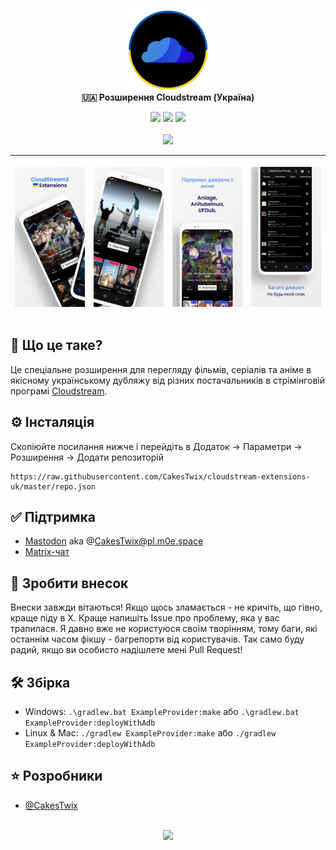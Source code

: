 <p align="center">
	<!-- Title -->
	<img src="assets/cloudstream3.png" width="128"/><br>
	<b>🇺🇦 Розширення Cloudstream (Україна)</b>
</p>
<p align="center">
<img src="https://img.shields.io/github/languages/code-size/CakesTwix/cloudstream-extensions-uk?style=for-the-badge"/>
<img src="https://img.shields.io/github/actions/workflow/status/CakesTwix/cloudstream-extensions-uk/build.yml?style=for-the-badge"/>
<img src="https://img.shields.io/badge/Made_with-Kotlin-8051ff?style=for-the-badge&logo=kotlin"/><br><br>
<a href="https://www.buymeacoffee.com/cakestwix"><img width="150" src="https://img.buymeacoffee.com/button-api/?text=Buy me a tea&emoji=🍵&slug=cakestwix&button_colour=FF5F5F&font_colour=ffffff&font_family=Poppins&outline_colour=000000&coffee_colour=FFDD00" /></a>
</p>

| <p align="center"><img src="assets/ss1.png"/></p> | <p align="center"><img src="assets/ss2.png"/></p> | <p align="center"><img src="assets/ss3.png"/></p> | <p align="center"><img src="assets/ss4.png"/></p> |
|-----|--------|-----|--------|

<!-- Brief information about the extension -->
## 📖 Що це таке?
Це спеціальне розширення для перегляду фільмів, серіалів та аніме в якісному українському дубляжу від різних постачальників в стрімінговій програмі [Cloudstream](https://github.com/recloudstream/cloudstream).

<!-- Installation guide -->
## ⚙️ Інсталяція
Скопіюйте посилання нижче і перейдіть в Додаток -> Параметри -> Розширення -> Додати репозиторій
```
https://raw.githubusercontent.com/CakesTwix/cloudstream-extensions-uk/master/repo.json
```

<!-- Support -->
## ✅ Підтримка
  - [Mastodon](https://pl.m0e.space/mangane/@CakesTwix) aka @CakesTwix@pl.m0e.space
  - [Matrix-чат](https://matrix.to/#/#cakestwix:matrix.org)

<!-- Contributing -->
## 💖 Зробити внесок
Внески завжди вітаються! Якщо щось зламається - не кричіть, що гівно, краще піду в X. Краще напишіть Issue про проблему, яка у вас трапилася. Я давно вже не користуюся своїм творінням, тому баги, які останнім часом фікшу - багрепорти від користувачів. Так само буду радий, якщо ви особисто надішлете мені Pull Request!

## 🛠 Збірка
  - Windows: `.\gradlew.bat ExampleProvider:make` або `.\gradlew.bat ExampleProvider:deployWithAdb`
  - Linux & Mac: `./gradlew ExampleProvider:make` або `./gradlew ExampleProvider:deployWithAdb`

<!-- Developers -->
## ⭐️ Розробники
  - [@CakesTwix](https://www.github.com/CakesTwix)

<p align="center">
	<br><a href="https://discord.gg/5Hus6fM"><img src="https://invidget.switchblade.xyz/5Hus6fM"/></a>
</p>
